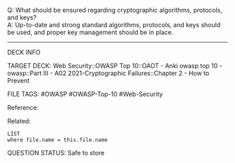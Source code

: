 Q: What should be ensured regarding cryptographic algorithms, protocols, and keys?  
A: Up-to-date and strong standard algorithms, protocols, and keys should be used, and proper key management should be in place.
<!--ID: 1697070658280-->

---

DECK INFO

TARGET DECK: Web Security::OWASP Top 10::OAOT - Anki owasp top 10 - owasp::Part III - A02 2021-Cryptographic Failures::Chapter 2 - How to Prevent

FILE TAGS: #OWASP #OWASP-Top-10 #Web-Security

Reference:

Related:

```dataview
LIST
where file.name = this.file.name
```

QUESTION STATUS: Safe to store